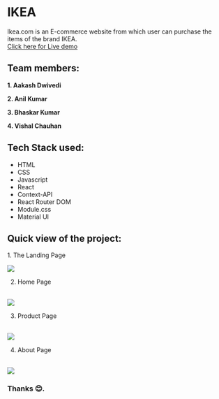 # IKEA
Ikea.com is an E-commerce website from which user can purchase the items of the brand IKEA.<br/>
<a href="" target="_blank">Click here for Live demo</a>

## Team members:
<p><b>1. Aakash Dwivedi</b></p>
<p><b>2. Anil Kumar</b></p>
<p><b>3. Bhaskar Kumar</b></p>
<p><b>4. Vishal Chauhan</b></p>

## Tech Stack used:
<ul>
  <li>HTML</li>
  <li>CSS</li>
  <li>Javascript</li>
  <li>React</li>
  <li>Context-API</li>
  <li>React Router DOM</li>
  <li>Module.css</li>
  <li>Material UI</li>
</ul>

<h2>Quick view of the project:</h2>
1. The Landing Page
<p></p>
<img src="https://ibb.co/3NSp5zY" />
<!-- <img src="https://user-images.githubusercontent.com/63180404/130653862-8fc0433e-d3d5-47ee-bf26-855550b6534a.png" /> -->

2. Home Page
<br>
<img src="https://ibb.co/dtGWg3Z" />

3. Product Page
<br>
<img src="https://ibb.co/gmNMmZd" />

4. About Page
<br>
<img src="https://ibb.co/mJ83cdc" />

### Thanks 😊.

